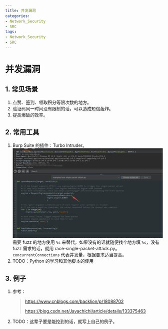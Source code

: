 ```yaml
---
title: 并发漏洞
categories:
- Network_Security
- SRC
tags:
- Network_Security
- SRC
---
```


# 并发漏洞

## 1. 常见场景

1. 点赞、签到、领取积分等限次数的地方。
2. 验证码同一时间没有限制的话，可以造成短信轰炸。
3. 提高爆破的效率。

## 2. 常用工具

1. Burp Suite 的插件：Turbo Intruder。
    ![image-20240416203744283](Concurrent/image-20240416203744283.png)
    需要 fuzz 的地方使用 `%s` 来替代，如果没有的话就随便找个地方填 `%s`，没有 fuzz 需求的话，就用 race-single-packet-attack.py。
    `concurrentConnections` 代表并发量，根据要求适当提高。
2. TODO：Python 的学习和其他脚本的使用

## 3. 例子

1. 参考：

    > https://www.cnblogs.com/backlion/p/18088702
    >
    > https://blog.csdn.net/Javachichi/article/details/133375463

2. TODO：这辈子要是能挖到的话，就写上自己的例子。